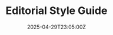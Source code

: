---
title: Editorial Style Guide
linkTitle: Editorial Style Guide
date: '2025-04-29T23:05:00Z'
weight: 1
description: The Editorial Style Guide outlines communication standards for Green
  Orbit Digital, emphasizing consistency, clarity, professionalism, and inclusivity
  in writing. It provides guidelines on voice, tone, language, formatting, and ethical
  language practices to ensure effective and responsible messaging across various
  platforms.
draft: false
ref: editorial-style-guide
---
